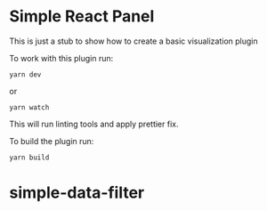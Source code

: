 # Simple React Panel

This is just a stub to show how to create a basic visualization plugin


To work with this plugin run:
```
yarn dev
```

or
```
yarn watch
```

This will run linting tools and apply prettier fix.


To build the plugin run:
```
yarn build
```
# simple-data-filter
